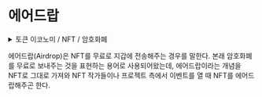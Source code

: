 # 에어드랍

<details>

<summary>토큰 이코노미 / NFT / 암호화폐</summary>



</details>

에어드랍(Airdrop)은 NFT를 무료로 지갑에 전송해주는 경우를 말한다. 본래 암호화폐를 무료로 보내주는 것을 표현하는 용어로 사용되어왔는데, 에어드랍이라는 개념을 NFT로 그대로 가져와 NFT 작가들이나 프로젝트 측에서 이벤트를 열 때 NFT를 에어드랍해주곤 한다.
